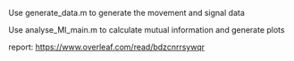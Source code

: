 Use generate_data.m to generate the movement and signal data

Use analyse_MI_main.m to calculate mutual information and generate plots

report: https://www.overleaf.com/read/bdzcnrrsywqr

